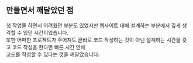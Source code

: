 ## 만들면서 깨달았던 점
첫 작업물 하면서 어려웠던 부분도 있었지만 웹사이트 대해 설계하는 부분에서 깊게 생각할 수 있던 시간이었습니다.<br>
또한 어떠한 프로젝트가 주어져도 곧바로 코드 작성하는 것이 아닌 설계하는 시간을 갖고 코드 작성을 한다면 빠른 시간 안에<br> 
코드를 작성할 수 있다는 것을 깨달았습니다.<br>
